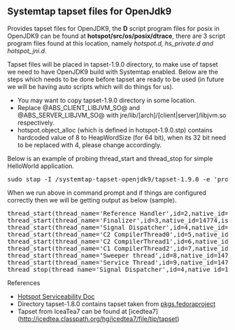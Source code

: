 ## Systemtap tapset files for OpenJdk9

Provides tapset files for OpenJDK9, the **D** script program files for posix in OpenJDK9 can be found at **hotspot/src/os/posix/dtrace**, there are 3 script program files found at this location, namely *hotspot.d, hs_private.d and hotspot_jni.d*.

Tapset files will be placed in tapset-1.9.0 directory, to make use of tapset we need to have OpenJDK9 build with Systemtap enabled.
Below are the steps which needs to be done before tapset are ready to be used (in future we will be having auto scripts which will do things for us).

* You may want to copy tapset-1.9.0 directory in some location.
* Replace @ABS_CLIENT_LIBJVM_SO@ and @ABS_SERVER_LIBJVM_SO@ with jre/lib/[arch]/[client|server]/libjvm.so respectively.
* hotspot.object_alloc (which is defined in hotspot-1.9.0.stp) contains hardcoded value of 8 to HeapWordSize (for 64 bit), when its 32 bit need to be replaced with 4, please change accordingly.


Below is an example of probing thread_start and thread_stop for simple HelloWorld application.

<pre>
sudo stap -I <PATH>/systemtap-tapset-openjdk9/tapset-1.9.0 -e 'probe hotspot.thread_* {log(probestr)}' -c 'JAVA_HOME_OPENJDK_9/bin/java -XX:+ExtendedDTraceProbes HelloWorld'
</pre>

When we run above in command prompt and if things are configured correctly then we will be getting output as below (sample).

<pre>
thread_start(thread_name='Reference Handler',id=2,native_id=14773,is_daemon=1)
thread_start(thread_name='Finalizer',id=3,native_id=14774,is_daemon=1)
thread_start(thread_name='Signal Dispatcher',id=4,native_id=14775,is_daemon=1)
thread_start(thread_name='C2 CompilerThread0',id=5,native_id=14776,is_daemon=1)
thread_start(thread_name='C2 CompilerThread1',id=6,native_id=14777,is_daemon=1)
thread_start(thread_name='C1 CompilerThread2',id=7,native_id=14778,is_daemon=1)
thread_start(thread_name='Sweeper thread',id=8,native_id=14779,is_daemon=1)
thread_start(thread_name='Service Thread',id=9,native_id=14780,is_daemon=1)
thread_stop(thread_name='Signal Dispatcher',id=4,native_id=14775,is_daemon=1)
</pre>

References
- [Hotspot Serviceability Doc](http://openjdk.java.net/groups/hotspot/docs/Serviceability.html)
-  Directory tapset-1.8.0 contains tapset taken from [pkgs.fedoraproject](http://pkgs.fedoraproject.org/repo/pkgs/java-1.8.0-openjdk/systemtap-tapset.tar.gz/94ca5a45c3cb3b85c4577d0891166007/systemtap-tapset.tar.gz)
-  Tapset from IceaTea7 can be found at [icedtea7] (http://icedtea.classpath.org/hg/icedtea7/file/tip/tapset)
